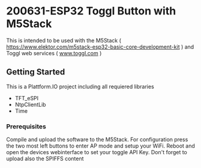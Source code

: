 # 200631-ESP32 Toggl Button with M5Stack

This is intended to be used with the M5Stack ( https://www.elektor.com/m5stack-esp32-basic-core-development-kit ) and Toggl web services ( www.toggl.com )


## Getting Started

This is a Plattform.IO project including all requiered libraries
* TFT_eSPI
* NtpClientLib
* Time

### Prerequisites

Compile and upload the software to the M5Stack. For configuration press the two most left buttons to enter AP mode and setup your WiFi. Reboot and open the devices webinterface to set your toggle API Key. Don't forget to upload also the SPIFFS content



